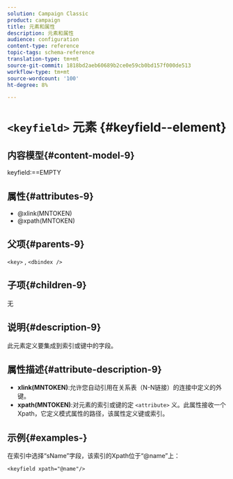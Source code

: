 ```yaml
---
solution: Campaign Classic
product: campaign
title: 元素和属性
description: 元素和属性
audience: configuration
content-type: reference
topic-tags: schema-reference
translation-type: tm+mt
source-git-commit: 1818bd2aeb60689b2ce0e59cb0bd157f000de513
workflow-type: tm+mt
source-wordcount: '100'
ht-degree: 8%

---
```



# `<keyfield>` 元素  {#keyfield--element}

## 内容模型{#content-model-9}

keyfield:==EMPTY

## 属性{#attributes-9}

* @xlink(MNTOKEN)
* @xpath(MNTOKEN)

## 父项{#parents-9}

`<key>`  ,  `<dbindex />`

## 子项{#children-9}

无

## 说明{#description-9}

此元素定义要集成到索引或键中的字段。

## 属性描述{#attribute-description-9}

* **xlink(MNTOKEN)**:允许您自动引用在关系表（N-N链接）的连接中定义的外键。
* **xpath(MNTOKEN)**:对元素的索引或键的定 `<attribute>`  义。此属性接收一个Xpath，它定义模式属性的路径，该属性定义键或索引。

## 示例{#examples-}

在索引中选择“sName”字段，该索引的Xpath位于“@name”上：

```
<keyfield xpath="@name"/>
```
